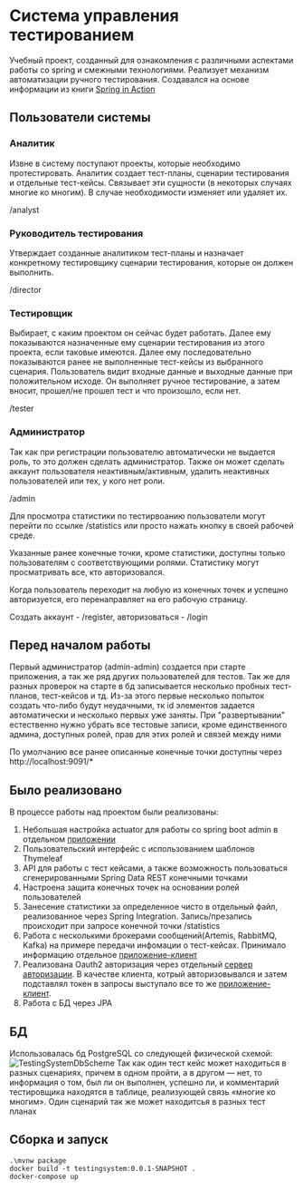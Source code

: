 # Система управления тестированием
Учебный проект, созданный для ознакомления с различными аспектами работы со spring и смежными технологиями. Реализует механизм автоматизации ручного тестирования. Создавался на основе информации из книги [Spring in Action](https://www.manning.com/books/spring-in-action-sixth-edition)
## Пользователи системы
### Аналитик
Извне в систему поступают проекты, которые необходимо протестировать. Аналитик создает тест-планы, сценарии тестирования и отдельные тест-кейсы. Связывает эти сущности (в некоторых случаях многие ко многим). В случае необходимости изменяет или удаляет их.

/analyst
### Руководитель тестирования
Утверждает созданные аналитиком тест-планы и назначает конкретному тестировщику сценарии тестирования, которые он должен выполнить. 

/director
### Тестировщик
Выбирает, с каким проектом он сейчас будет работать. Далее ему показываются назначенные ему сценарии тестирования из этого проекта, если таковые имеются. Далее ему последовательно показываются ранее не выполненные тест-кейсы из выбранного сценария. 
Пользователь видит входные данные и выходные данные при положительном исходе. Он выполняет ручное тестирование, а затем вносит, прошел/не прошел тест и что произошло, если нет.

/tester
### Администратор
Так как при регистрации пользователю автоматически не выдается роль, то это должен сделать администратор. Также он может сделать аккаунт пользователя неактивным/активным, удалить неактивных пользователей или тех, у кого нет роли.

/admin

Для просмотра статистики по тестирвоанию пользователи могут перейти по ссылке /statistics или просто нажать кнопку в своей рабочей среде.

Указанные ранее конечные точки, кроме статистики,  доступны только пользователям с соответствующими ролями. Статистику могут просматривать все, кто авторизовался.

Когда пользователь переходит на любую из конечных точек и успешно авторизуется, его перенаправляет на его рабочую страницу.

Создать аккаунт - /register, авторизоваться - /login

## Перед началом работы
Первый администратор (admin-admin) создается при старте приложения, а так же ряд других пользователей для тестов. Так же для разных проверок на старте в бд записывается несколько пробных тест-планов, тест-кейсов и тд.
Из-за этого первые несколько попыток создать что-либо будут неудачными, тк id элементов задается автоматически и несколько первых уже заняты. При "развертывании" естественно нужно убрать все тестовые записи, кроме единственного админа, доступных ролей, прав для этих ролей и связей между ними

По умолчанию все ранее описанные конечные точки доступны через http://localhost:9091/*
## Было реализовано
В процессе работы над проектом были реализованы: 

1. Небольшая настройка actuator для работы со spring boot admin в отдельном [приложении](https://github.com/Gmakk/TestingAdmin)
2. Пользовательский интерфейс с использованием шаблонов Thymeleaf
3. API для работы с тест кейсами, а также возможность пользоваться сгенерированными Spring Data REST конечными точками
4. Настроена защита конечных точек на основании ролей пользователей
5. Занесение статистики за определенное чисто в отдельный файл, реализованное через Spring Integration. Запись/презапись происходит при запросе конечной точки /statistics
6. Работа с несколькими брокерами сообщений(Artemis, RabbitMQ, Kafka) на примере передачи инфомации о тест-кейсах. Принимало информацию отдельное [приложение-клиент](https://github.com/Gmakk/TestingClient)
7. Реализована Oauth2 авторизация через отдельный [сервер авторизации](https://github.com/Gmakk/TestingAuthorization). В качестве клиента, котрый авторизовывался и затем подставлял токен в запросы выступало все то же [приложение-клиент](https://github.com/Gmakk/TestingClient).
8. Работа с БД через JPA
## БД
Использовалась бд PostgreSQL со следующей физической схемой:
![TestingSystemDbScheme](https://github.com/user-attachments/assets/fc852b87-728c-423c-adf0-9b6476290ad4)
Так как один тест кейс может находиться в разных сценариях, причем в одном пройти, а в другом — нет, то информация о том, был ли он выполнен, успешно ли, и комментарий тестировщика находятся в таблице, реализующей связь «многие ко многим». Один сценарий так же может находитсья в разных тест планах
## Сборка и запуск
```
.\mvnw package
docker build -t testingsystem:0.0.1-SNAPSHOT .
docker-compose up
```
